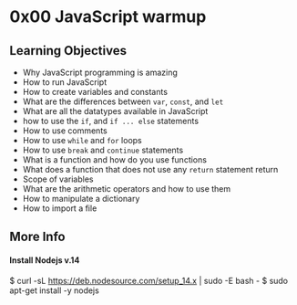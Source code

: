 # 0x00 JavaScript warmup


## Learning Objectives

* Why JavaScript programming is amazing
* How to run JavaScript
* How to create variables and constants
* What are the differences between `var`, `const`, and `let`
* What are all the datatypes available in JavaScript
* how to use the `if`, and `if ... else` statements
* How to use comments
* How to use `while` and `for` loops
* How to use `break` and `continue` statements
* What is a function and how do you use functions
* What does a function that does not use any `return` statement return
* Scope of variables
* What are the arithmetic operators and how to use them
* How to manipulate a dictionary
* How to import a file



## More Info

#### Install Nodejs v.14

$ curl -sL https://deb.nodesource.com/setup_14.x | sudo -E bash -
$ sudo apt-get install -y nodejs
